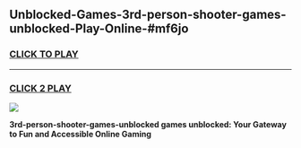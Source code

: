 
## Unblocked-Games-3rd-person-shooter-games-unblocked-Play-Online-#mf6jo
<h3>
<a href="https://premium.freeplayer.one?title=3rd-person-shooter-games-unblocked&ref=27F">CLICK TO PLAY</a></h3>
<hr>

<h3>
<a href="https://premium.freeplayer.one?title=3rd-person-shooter-games-unblocked&ref=27F">CLICK 2 PLAY</a>
  
</h3>

<a href="https://premium.freeplayer.one?title=3rd-person-shooter-games-unblocked&ref=27F"><img src="https://clearcache.store/games.png"></a>


**3rd-person-shooter-games-unblocked games unblocked: Your Gateway to Fun and Accessible Online Gaming**
